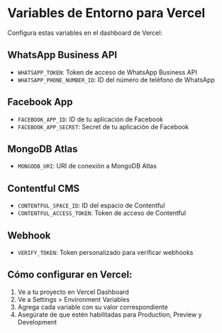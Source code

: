# Variables de Entorno para Vercel

Configura estas variables en el dashboard de Vercel:

## WhatsApp Business API
- `WHATSAPP_TOKEN`: Token de acceso de WhatsApp Business API
- `WHATSAPP_PHONE_NUMBER_ID`: ID del número de teléfono de WhatsApp

## Facebook App
- `FACEBOOK_APP_ID`: ID de tu aplicación de Facebook
- `FACEBOOK_APP_SECRET`: Secret de tu aplicación de Facebook

## MongoDB Atlas
- `MONGODB_URI`: URI de conexión a MongoDB Atlas

## Contentful CMS
- `CONTENTFUL_SPACE_ID`: ID del espacio de Contentful
- `CONTENTFUL_ACCESS_TOKEN`: Token de acceso de Contentful

## Webhook
- `VERIFY_TOKEN`: Token personalizado para verificar webhooks

## Cómo configurar en Vercel:

1. Ve a tu proyecto en Vercel Dashboard
2. Ve a Settings > Environment Variables
3. Agrega cada variable con su valor correspondiente
4. Asegúrate de que estén habilitadas para Production, Preview y Development
